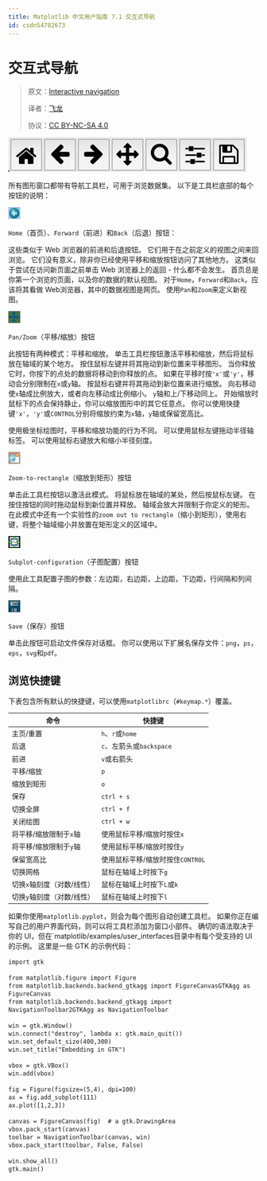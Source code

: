 ```yaml
---
title: Matplotlib 中文用户指南 7.1 交互式导航
id: csdn54782673
---
```


# 交互式导航

> 原文：[Interactive navigation](http://matplotlib.org/users/navigation_toolbar.html)
> 
> 译者：[飞龙](https://github.com/)
> 
> 协议：[CC BY-NC-SA 4.0](http://creativecommons.org/licenses/by-nc-sa/4.0/)

![](../img/8381b902bff2a8ef94644302a3e700fa.png)

所有图形窗口都带有导航工具栏，可用于浏览数据集。 以下是工具栏底部的每个按钮的说明：

![](../img/81e57e2c767cf45c5bdbb3cf165fca85.png)

`Home`（首页）、`Forward`（前进）和`Back`（后退）按钮：

这些类似于 Web 浏览器的前进和后退按钮。 它们用于在之前定义的视图之间来回浏览。 它们没有意义，除非你已经使用平移和缩放按钮访问了其他地方。 这类似于尝试在访问新页面之前单击 Web 浏览器上的返回 - 什么都不会发生。 首页总是你第一个浏览的页面，以及你的数据的默认视图。 对于`Home`，`Forward`和`Back`，应该将其看做 Web浏览器，其中的数据视图是网页。 使用`Pan`和`Zoom`来定义新视图。

![](../img/384a19c837d751cdeeb1cefafb8cc6bb.png)

`Pan/Zoom`（平移/缩放）按钮

此按钮有两种模式：平移和缩放。 单击工具栏按钮激活平移和缩放，然后将鼠标放在轴域的某个地方。 按住鼠标左键并将其拖动到新位置来平移图形。 当你释放它时，你按下的点处的数据将移动到你释放的点。 如果在平移时按`'x'`或`'y'`，移动会分别限制在`x`或`y`轴。 按鼠标右键并将其拖动到新位置来进行缩放。 向右移动使`x`轴成比例放大，或者向左移动成比例缩小。 `y`轴和上/下移动同上。 开始缩放时鼠标下的点会保持静止，你可以缩放图形中的其它任意点。 你可以使用快捷键`'x'`，`'y'`或`CONTROL`分别将缩放约束为`x`轴，`y`轴或保留宽高比。

使用极坐标绘图时，平移和缩放功能的行为不同。 可以使用鼠标左键拖动半径轴标签。 可以使用鼠标右键放大和缩小半径刻度。

![](../img/1004e4232e3268bc908548aebb6bb36d.png)

`Zoom-to-rectangle`（缩放到矩形）按钮

单击此工具栏按钮以激活此模式。 将鼠标放在轴域的某处，然后按鼠标左键。 在按住按钮的同时拖动鼠标到新位置并释放。 轴域会放大并限制于你定义的矩形。 在此模式中还有一个实验性的`zoom out to rectangle`（缩小到矩形），使用右键，将整个轴域缩小并放置在矩形定义的区域中。

![](../img/3dfe3e07ae1f7915babb06847f9ace2c.png)

`Subplot-configuration`（子图配置）按钮

使用此工具配置子图的参数：左边距，右边距，上边距，下边距，行间隔和列间隔。

![](../img/218772ae5f1602d8404828a0e310dd01.png)

`Save`（保存）按钮

单击此按钮可启动文件保存对话框。 你可以使用以下扩展名保存文件：`png`，`ps`，`eps`，`svg`和`pdf`。

## 浏览快捷键

下表包含所有默认的快捷键，可以使用`matplotlibrc`（`#keymap.*`）覆盖。

| 命令 | 快捷键 |
| --- | --- |
| 主页/重置 | `h`、`r`或`home` |
| 后退 | `c`、左箭头或`backspace` |
| 前进 | `v`或右箭头 |
| 平移/缩放 | `p` |
| 缩放到矩形 | `o` |
| 保存 | `ctrl + s` |
| 切换全屏 | `ctrl + f` |
| 关闭绘图 | `ctrl + w` |
| 将平移/缩放限制于`x`轴 | 使用鼠标平移/缩放时按住`x` |
| 将平移/缩放限制于`y`轴 | 使用鼠标平移/缩放时按住`y` |
| 保留宽高比 | 使用鼠标平移/缩放时按住`CONTROL` |
| 切换网格 | 鼠标在轴域上时按下`g` |
| 切换`x`轴刻度（对数/线性） | 鼠标在轴域上时按下`L`或`k` |
| 切换`y`轴刻度（对数/线性） | 鼠标在轴域上时按下`l` |

如果你使用`matplotlib.pyplot`，则会为每个图形自动创建工具栏。 如果你正在编写自己的用户界面代码，则可以将工具栏添加为窗口小部件。 确切的语法取决于你的 UI，但在`matplotlib/examples/user_interfaces目录中有每个受支持的 UI 的示例。 这里是一些 GTK 的示例代码：

```
import gtk

from matplotlib.figure import Figure
from matplotlib.backends.backend_gtkagg import FigureCanvasGTKAgg as FigureCanvas
from matplotlib.backends.backend_gtkagg import NavigationToolbar2GTKAgg as NavigationToolbar

win = gtk.Window()
win.connect("destroy", lambda x: gtk.main_quit())
win.set_default_size(400,300)
win.set_title("Embedding in GTK")

vbox = gtk.VBox()
win.add(vbox)

fig = Figure(figsize=(5,4), dpi=100)
ax = fig.add_subplot(111)
ax.plot([1,2,3])

canvas = FigureCanvas(fig)  # a gtk.DrawingArea
vbox.pack_start(canvas)
toolbar = NavigationToolbar(canvas, win)
vbox.pack_start(toolbar, False, False)

win.show_all()
gtk.main()
```